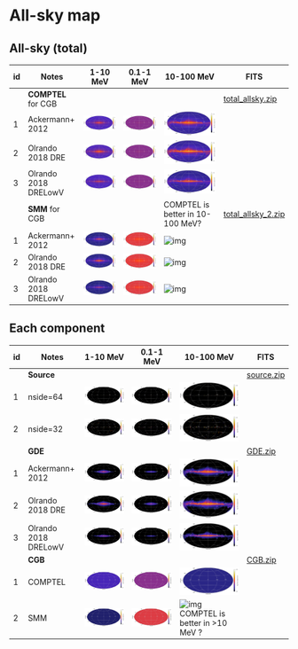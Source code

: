 # All-sky map


## All-sky (total)
| id | Notes | 1-10 MeV | 0.1-1 MeV | 10-100 MeV | FITS
| ---|---    | ---      | ---       | --- |---
|   | **COMPTEL** for CGB  |   |   | |  [total_allsky.zip](files/allsky/zip_total_COMPTELcgb/) |
| 1  | Ackermann+ 2012 | ![img](figure_allsky_1.0-10.0MeV_total_Ackermann.png) | ![img](figure_allsky_0.1-1.0MeV_total_Ackermann.png) | ![img](figure_allsky_10.0-100.0MeV_total_Ackermann.png) |
| 2  | Olrando 2018 DRE | ![img](figure_allsky_1.0-10.0MeV_total_Orlando_DRE.png) | ![img](figure_allsky_0.1-1.0MeV_total_Orlando_DRE.png) | ![img](figure_allsky_10.0-100.0MeV_total_Orlando_DRE.png) |
| 3  | Olrando 2018 DRELowV | ![img](figure_allsky_1.0-10.0MeV_total_Orlando_DREVlow.png) | ![img](figure_allsky_0.1-1.0MeV_total_Orlando_DREVlow.png) | ![img](figure_allsky_10.0-100.0MeV_total_Orlando_DREVlow.png) |
|   | **SMM** for CGB  |   |   |  COMPTEL is better in 10-100 MeV? | [total_allsky_2.zip](files/allsky/zip_total_SMMcgb/) |
| 1  | Ackermann+ 2012 | ![](figure_allsky_1.0-10.0MeV_total_Ackermann_SMM.png) | ![img](figure_allsky_0.1-1.0MeV_total_Ackermann_SMM.png) | ![img](figure_allsky_10.0-100.0MeV_total_Ackermann_SMM.png) |
| 2  | Olrando 2018 DRE | ![img](figure_allsky_1.0-10.0MeV_total_Orlando_DRE_SMM.png) | ![img](figure_allsky_0.1-1.0MeV_total_Orlando_DRE_SMM.png) | ![img](figure_allsky_10.0-100.0MeV_total_Orlando_DRE_SMM.png) |
| 3  | Olrando 2018 DRELowV | ![img](figure_allsky_1.0-10.0MeV_total_Orlando_DREVlow_SMM.png) | ![img](figure_allsky_0.1-1.0MeV_total_Orlando_DREVlow_SMM.png) | ![img](figure_allsky_10.0-100.0MeV_total_Orlando_DREVlow_SMM.png) |


## Each component
| id | Notes | 1-10 MeV | 0.1-1 MeV | 10-100 MeV | FITS
| ---|---    | ---      | ---       | --- |---
|   | **Source**  |   |   |   |  [source.zip](files/allsky/zip_source/) |
| 1 | nside=64 | ![img](figure_allsky_1.0-10.0MeV_source.png) | ![img](figure_allsky_0.1-1.0MeV_source.png) |  ![img](figure_allsky_10.0-100.0MeV_source.png) |
| 2 | nside=32 | ![img](figure_allsky_1.0-10.0MeV_source_2.png) | ![img](figure_allsky_0.1-1.0MeV_source_2.png) | ![img](figure_allsky_10.0-100.0MeV_source_2.png) |
|   | **GDE**  |   |   |   | [GDE.zip](files/allsky/zip_GDE/) |
| 1  | Ackermann+ 2012 | ![](figure_allsky_1.0-10.0MeV_galactic_Ackermann.png) | ![img](figure_allsky_0.1-1.0MeV_galactic_Ackermann.png) | ![img](figure_allsky_10.0-100.0MeV_galactic_Ackermann.png) |
| 2  | Olrando 2018 DRE | ![img](figure_allsky_1.0-10.0MeV_galactic_Orlando_DRE.png) | ![img](figure_allsky_0.1-1.0MeV_galactic_Orlando_DRE.png) | ![img](figure_allsky_10.0-100.0MeV_galactic_Orlando_DRE.png) |
| 3  | Olrando 2018 DRELowV | ![img](figure_allsky_1.0-10.0MeV_galactic_Orlando_DREVlow.png) | ![img](figure_allsky_0.1-1.0MeV_galactic_Orlando_DREVlow.png) | ![img](figure_allsky_10.0-100.0MeV_galactic_Orlando_DREVlow.png) |
|   | **CGB**  |   |   |   | [CGB.zip](files/allsky/zip_CGB/) |
| 1 | COMPTEL | ![img](figure_allsky_1.0-10.0MeV_cgb.png) | ![img](figure_allsky_0.1-1.0MeV_cgb.png) | ![img](figure_allsky_10.0-100.0MeV_cgb.png)|
| 2 | SMM | ![img](figure_allsky_1.0-10.0MeV_cgb_SMM.png) | ![img](figure_allsky_0.1-1.0MeV_cgb_SMM.png) | ![img](figure_allsky_10.0-100.0MeV_cgb_SMM.png) COMPTEL is better in >10 MeV ? |


